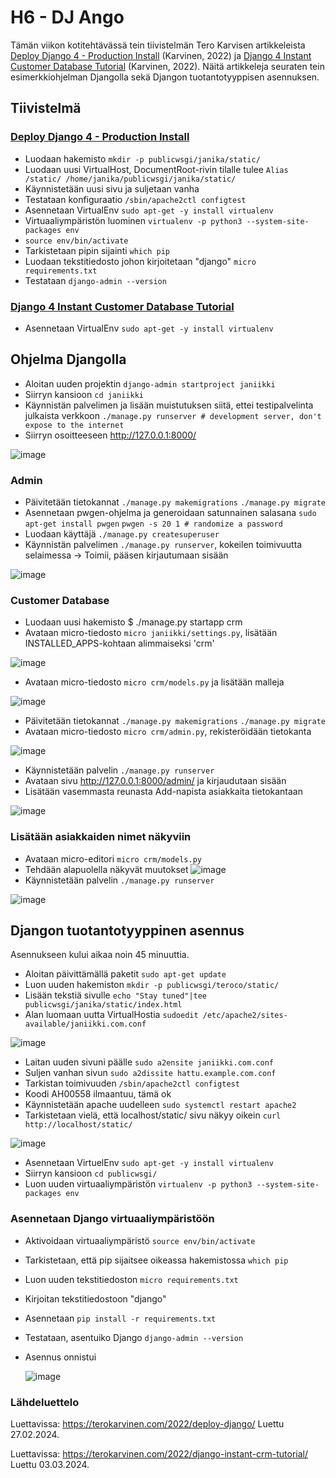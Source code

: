 # H6 - DJ Ango
Tämän viikon kotitehtävässä tein tiivistelmän Tero Karvisen artikkeleista [Deploy Django 4 - Production Install](https://terokarvinen.com/2022/deploy-django/) (Karvinen, 2022) ja [Django 4 Instant Customer Database Tutorial](https://terokarvinen.com/2022/django-instant-crm-tutorial/) (Karvinen, 2022). Näitä artikkeleja seuraten tein esimerkkiohjelman Djangolla sekä Djangon tuotantotyyppisen asennuksen. 
## Tiivistelmä
### [Deploy Django 4 - Production Install](https://terokarvinen.com/2022/deploy-django/)

- Luodaan hakemisto `mkdir -p publicwsgi/janika/static/`
- Luodaan uusi VirtualHost, DocumentRoot-rivin tilalle tulee `Alias /static/ /home/janika/publicwsgi/janika/static/`
- Käynnistetään uusi sivu ja suljetaan vanha
- Testataan konfiguraatio `/sbin/apache2ctl configtest`
- Asennetaan VirtualEnv `sudo apt-get -y install virtualenv`
- Virtuaaliympäristön luominen `virtualenv -p python3 --system-site-packages env`
- `source env/bin/activate`
- Tarkistetaan pipin sijainti `which pip`
- Luodaan tekstitiedosto johon kirjoitetaan "django" `micro requirements.txt`
- Testataan `django-admin --version`

### [Django 4 Instant Customer Database Tutorial](https://terokarvinen.com/2022/django-instant-crm-tutorial/)

- Asennetaan VirtualEnv `sudo apt-get -y install virtualenv`




## Ohjelma Djangolla

- Aloitan uuden projektin `django-admin startproject janiikki`
- Siirryn kansioon `cd janiikki`
- Käynnistän palvelimen ja lisään muistutuksen siitä, ettei testipalvelinta julkaista verkkoon `./manage.py runserver # development server, don't expose to the internet`
- Siirryn osoitteeseen http://127.0.0.1:8000/

![image](https://github.com/bhd471/linux-palvelimet/assets/148760837/dc83f702-a57d-4834-bc39-004425f76c78)

### Admin

- Päivitetään tietokannat `./manage.py makemigrations` `./manage.py migrate`
- Asennetaan pwgen-ohjelma ja generoidaan satunnainen salasana `sudo apt-get install pwgen` `pwgen -s 20 1 # randomize a password`
- Luodaan käyttäjä `./manage.py createsuperuser`
- Käynnistän palvelimen `./manage.py runserver`, kokeilen toimivuutta selaimessa -> Toimii, pääsen kirjautumaan sisään

![image](https://github.com/bhd471/linux-palvelimet/assets/148760837/c1468430-f094-4f37-bb24-ca8010f6c484)

### Customer Database

- Luodaan uusi hakemisto $ ./manage.py startapp crm
- Avataan micro-tiedosto `micro janiikki/settings.py`, lisätään INSTALLED_APPS-kohtaan alimmaiseksi 'crm'
  
![image](https://github.com/bhd471/linux-palvelimet/assets/148760837/8b2df5d9-3aea-4258-89e7-ff32ac12aea7)

- Avataan micro-tiedosto `micro crm/models.py` ja lisätään malleja
  
![image](https://github.com/bhd471/linux-palvelimet/assets/148760837/35c6c00e-6c58-4e56-b913-406b3f2e07cf)

- Päivitetään tietokannat `./manage.py makemigrations` `./manage.py migrate`
- Avataan micro-tiedosto `micro crm/admin.py`, rekisteröidään tietokanta

![image](https://github.com/bhd471/linux-palvelimet/assets/148760837/3a5d0db9-c8e2-4fb2-9efd-1b3a88f2ce53)

- Käynnistetään palvelin `./manage.py runserver`
- Avataan sivu http://127.0.0.1:8000/admin/ ja kirjaudutaan sisään
- Lisätään vasemmasta reunasta Add-napista asiakkaita tietokantaan

![image](https://github.com/bhd471/linux-palvelimet/assets/148760837/1efa3978-ad02-4b97-b008-11c4bd113925)

### Lisätään asiakkaiden nimet näkyviin 

- Avataan micro-editori `micro crm/models.py`
- Tehdään alapuolella näkyvät muutokset
 ![image](https://github.com/bhd471/linux-palvelimet/assets/148760837/9e188549-3336-4f5e-92bf-7b02e77ec7b3)
- Käynnistetään palvelin `./manage.py runserver`

![image](https://github.com/bhd471/linux-palvelimet/assets/148760837/86649538-db3b-4e66-9061-3b53504b8b9c)


## Djangon tuotantotyyppinen asennus

Asennukseen kului aikaa noin 45 minuuttia. 

- Aloitan päivittämällä paketit `sudo apt-get update`
- Luon uuden hakemiston `mkdir -p publicwsgi/teroco/static/`
- Lisään tekstiä sivulle `echo "Stay tuned"|tee publicwsgi/janika/static/index.html`
- Alan luomaan uutta VirtualHostia `sudoedit /etc/apache2/sites-available/janiikki.com.conf`

![image](https://github.com/bhd471/linux-palvelimet/assets/148760837/55628ad9-2c98-41e5-96ba-e23b52afda3c)

- Laitan uuden sivuni päälle `sudo a2ensite janiikki.com.conf`
- Suljen vanhan sivun `sudo a2dissite hattu.example.com.conf`
- Tarkistan toimivuuden `/sbin/apache2ctl configtest`
- Koodi AH00558 ilmaantuu, tämä ok
- Käynnistetään apache uudelleen `sudo systemctl restart apache2`
- Tarkistetaan vielä, että localhost/static/ sivu näkyy oikein `curl http://localhost/static/`


![image](https://github.com/bhd471/linux-palvelimet/assets/148760837/527bf25a-5981-4834-b07e-470b12e0847f)

- Asennetaan VirtuelEnv `sudo apt-get -y install virtualenv`
- Siirryn kansioon `cd publicwsgi/`
- Luon uuden virtuaaliympäristön `virtualenv -p python3 --system-site-packages env`

### Asennetaan Django virtuaaliympäristöön

- Aktivoidaan virtuaaliympäristö `source env/bin/activate`
- Tarkistetaan, että pip sijaitsee oikeassa hakemistossa `which pip`
- Luon uuden tekstitiedoston `micro requirements.txt`
- Kirjoitan tekstitiedostoon "django"
- Asennetaan `pip install -r requirements.txt`
- Testataan, asentuiko Django `django-admin --version`
- Asennus onnistui

  ![image](https://github.com/bhd471/linux-palvelimet/assets/148760837/5d93320d-3854-426b-8507-3dbf7aefc9f5)




### Lähdeluettelo
Luettavissa: https://terokarvinen.com/2022/deploy-django/
Luettu 27.02.2024.

Luettavissa: https://terokarvinen.com/2022/django-instant-crm-tutorial/
Luettu 03.03.2024.
